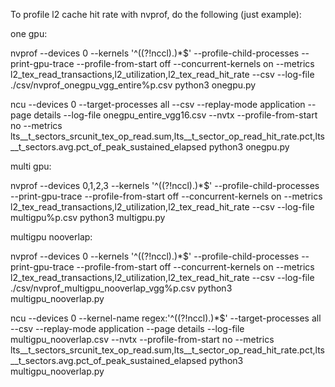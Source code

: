 To profile l2 cache hit rate with nvprof, do the following (just example):


one gpu:

nvprof --devices 0 --kernels '^((?!nccl).)*$' --profile-child-processes --print-gpu-trace --profile-from-start off --concurrent-kernels on --metrics l2_tex_read_transactions,l2_utilization,l2_tex_read_hit_rate --csv --log-file ./csv/nvprof_onegpu_vgg_entire%p.csv python3 onegpu.py

ncu --devices 0 --target-processes all --csv --replay-mode application --page details --log-file onegpu_entire_vgg16.csv --nvtx --profile-from-start no --metrics lts__t_sectors_srcunit_tex_op_read.sum,lts__t_sector_op_read_hit_rate.pct,lts__t_sectors.avg.pct_of_peak_sustained_elapsed python3 onegpu.py



multi gpu:

nvprof --devices 0,1,2,3 --kernels '^((?!nccl).)*$' --profile-child-processes --print-gpu-trace --profile-from-start off --concurrent-kernels on --metrics l2_tex_read_transactions,l2_utilization,l2_tex_read_hit_rate --csv --log-file multigpu%p.csv python3 multigpu.py



multigpu nooverlap:

nvprof --devices 0 --kernels '^((?!nccl).)*$' --profile-child-processes --print-gpu-trace --profile-from-start off --concurrent-kernels on --metrics l2_tex_read_transactions,l2_utilization,l2_tex_read_hit_rate --csv --log-file ./csv/nvprof_multigpu_nooverlap_vgg%p.csv python3 multigpu_nooverlap.py

ncu --devices 0 --kernel-name regex:'^((?!nccl).)*$' --target-processes all --csv --replay-mode application --page details --log-file multigpu_nooverlap.csv --nvtx --profile-from-start no --metrics lts__t_sectors_srcunit_tex_op_read.sum,lts__t_sector_op_read_hit_rate.pct,lts__t_sectors.avg.pct_of_peak_sustained_elapsed python3 multigpu_nooverlap.py




